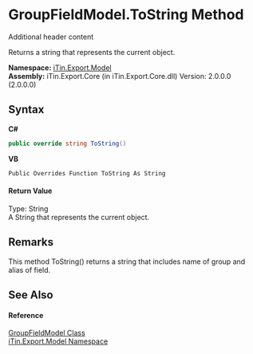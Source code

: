 # GroupFieldModel.ToString Method 
Additional header content 

Returns a string that represents the current object.

**Namespace:**&nbsp;<a href="N_iTin_Export_Model">iTin.Export.Model</a><br />**Assembly:**&nbsp;iTin.Export.Core (in iTin.Export.Core.dll) Version: 2.0.0.0 (2.0.0.0)

## Syntax

**C#**<br />
``` C#
public override string ToString()
```

**VB**<br />
``` VB
Public Overrides Function ToString As String
```


#### Return Value
Type: String<br />A String that represents the current object.

## Remarks
This method ToString() returns a string that includes name of group and alias of field.

## See Also


#### Reference
<a href="T_iTin_Export_Model_GroupFieldModel">GroupFieldModel Class</a><br /><a href="N_iTin_Export_Model">iTin.Export.Model Namespace</a><br />